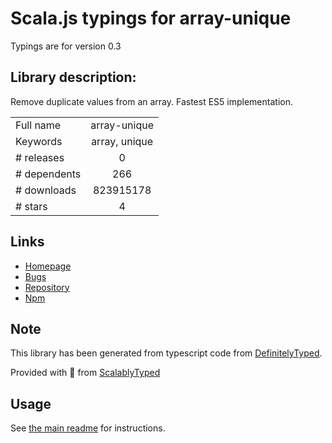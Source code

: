 
# Scala.js typings for array-unique

Typings are for version 0.3

## Library description:
Remove duplicate values from an array. Fastest ES5 implementation.

|                    |                 |
| ------------------ | :-------------: |
| Full name          | array-unique |
| Keywords           | array, unique |
| # releases         | 0 |
| # dependents       | 266 |
| # downloads        | 823915178 |
| # stars            | 4 |

## Links
- [Homepage](https://github.com/jonschlinkert/array-unique)
- [Bugs](https://github.com/jonschlinkert/array-unique/issues)
- [Repository](https://github.com/jonschlinkert/array-unique)
- [Npm](https://www.npmjs.com/package/array-unique)
    


## Note
This library has been generated from typescript code from [DefinitelyTyped](https://definitelytyped.org).

Provided with :purple_heart: from [ScalablyTyped](https://github.com/oyvindberg/ScalablyTyped)

## Usage
See [the main readme](../../readme.md) for instructions.


